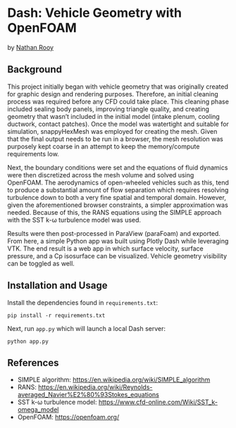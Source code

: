 # Dash: Vehicle Geometry with OpenFOAM

by [Nathan Rooy](https://github.com/nathanrooy)

## Background

This project initially began with vehicle geometry that was originally created for graphic design and rendering purposes. Therefore, an initial cleaning process was required before any CFD could take place. This cleaning phase included sealing body panels, improving triangle quality, and creating geometry that wasn’t included in the initial model (intake plenum, cooling ductwork, contact patches). Once the model was watertight and suitable for simulation, snappyHexMesh was employed for creating the mesh. Given that the final output needs to be run in a browser, the mesh resolution was purposely kept coarse in an attempt to keep the memory/compute requirements low. 

Next, the boundary conditions were set and the equations of fluid dynamics were then discretized across the mesh volume and solved using OpenFOAM. The aerodynamics of open-wheeled vehicles such as this, tend to produce  a substantial amount of flow separation which requires resolving turbulence down to both a very fine spatial and temporal domain. However, given the aforementioned browser constraints, a simpler approximation was needed. Because of this, the RANS equations using the SIMPLE approach with the SST k-ω turbulence model was used.

Results were then post-processed in ParaView (paraFoam) and exported. From here, a simple Python app was built using Plotly Dash while leveraging VTK. The end result is a web app in which surface velocity, surface pressure, and a Cp isosurface can be visualized. Vehicle geometry visibility can be toggled as well.

## Installation and Usage
Install the dependencies found in `requirements.txt`:
```
pip install -r requirements.txt
```

Next, run `app.py` which will launch a local Dash server:
```
python app.py
```

## References
- SIMPLE algorithm: https://en.wikipedia.org/wiki/SIMPLE_algorithm
- RANS: https://en.wikipedia.org/wiki/Reynolds-averaged_Navier%E2%80%93Stokes_equations
- SST k-ω turbulence model: https://www.cfd-online.com/Wiki/SST_k-omega_model
- OpenFOAM: https://openfoam.org/
